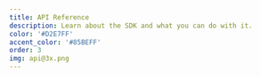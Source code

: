 ```yaml
---
title: API Reference
description: Learn about the SDK and what you can do with it.
color: '#D2E7FF'
accent_color: '#85BEFF'
order: 3
img: api@3x.png
---
```


